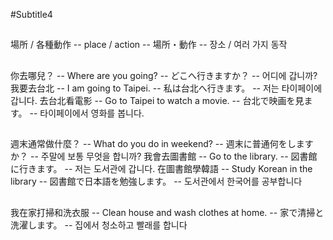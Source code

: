 #Subtitle4

##

場所 / 各種動作 -- place / action -- 場所・動作 -- 장소 / 여러 가지 동작

##

你去哪兒？ -- Where are you going? -- どこへ行きますか？ -- 어디에 갑니까?
我要去台北 -- I am going to Taipei. -- 私は台北へ行きます。 -- 저는 타이페이에 갑니다.
去台北看電影 -- Go to Taipei to watch a movie. -- 台北で映画を見ます。 -- 타이페이에서 영화를 봅니다.

##

週末通常做什麼？ -- What do you do in weekend? -- 週末に普通何をしますか？ -- 주말에 보통 무엇을 합니까?
我會去圖書館 -- Go to the library. -- 図書館に行きます。 -- 저는 도서관에 갑니다.
在圖書館學韓語 -- Study Korean in the library -- 図書館で日本語を勉強します。 -- 도서관에서 한국어를 공부합니다

##

我在家打掃和洗衣服 -- Clean house and wash clothes at home. -- 家で清掃と洗濯します。 -- 집에서 청소하고 빨래를 합니다
